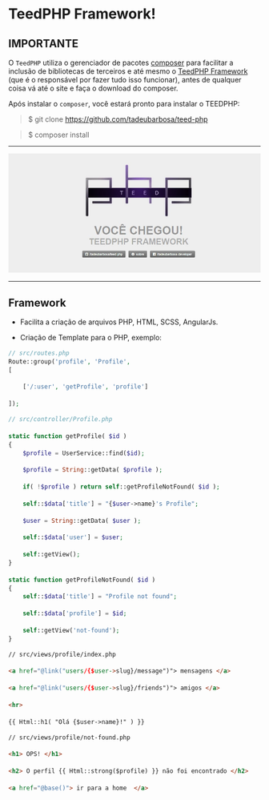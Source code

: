 <h1> TeedPHP Framework! </h1>

<h2> IMPORTANTE </h2>

O `TeedPHP` utiliza o gerenciador de pacotes [composer](https://getcomposer.org/) para facilitar a inclusão de bibliotecas de terceiros e até mesmo o [TeedPHP Framework](https://github.com/tadeubarbosa/teed-php-frame) (que é o responsável por fazer tudo isso funcionar), antes de qualquer coisa vá até o site e faça o download do composer.

Após instalar o `composer`, você estará pronto para instalar o TEEDPHP:

> $ git clone https://github.com/tadeubarbosa/teed-php

> $ composer install

<hr>

<p align="center">
  <img src="www/images/8234237489023844903.jpg?raw=true" />
</p>

<hr>

<h2> Framework </h2>

- Facilita a criação de arquivos PHP, HTML, SCSS, AngularJs.

- Criação de Template para o PHP, exemplo:

````php
// src/routes.php
Route::group('profile', 'Profile',
[

    ['/:user', 'getProfile', 'profile']

]);
````

````php
// src/controller/Profile.php

static function getProfile( $id )
{
    $profile = UserService::find($id);

    $profile = String::getData( $profile );

    if( !$profile ) return self::getProfileNotFound( $id );

    self::$data['title'] = "{$user->name}'s Profile";

    $user = String::getData( $user );

    self::$data['user'] = $user;

    self::getView();
}

static function getProfileNotFound( $id )
{
    self::$data['title'] = "Profile not found";

    self::$data['profile'] = $id;

    self::getView('not-found');
}
````

````html
// src/views/profile/index.php

<a href="@link("users/{$user->slug}/message")"> mensagens </a>

<a href="@link("users/{$user->slug}/friends")"> amigos </a>

<hr>

{{ Html::h1( "Olá {$user->name}!" ) }}
````

````html
// src/views/profile/not-found.php

<h1> OPS! </h1>

<h2> O perfil {{ Html::strong($profile) }} não foi encontrado </h2>

<a href="@base()"> ir para a home  </a>
````
